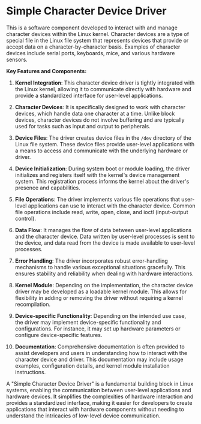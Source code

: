 
# Simple Character Device Driver

This is a software component developed to interact with and manage character devices within the Linux kernel. Character devices are a type of special file in the Linux file system that represents devices that provide or accept data on a character-by-character basis. Examples of character devices include serial ports, keyboards, mice, and various hardware sensors.

**Key Features and Components:**

1. **Kernel Integration**: This character device driver is tightly integrated with the Linux kernel, allowing it to communicate directly with hardware and provide a standardized interface for user-level applications.

2. **Character Devices**: It is specifically designed to work with character devices, which handle data one character at a time. Unlike block devices, character devices do not involve buffering and are typically used for tasks such as input and output to peripherals.

3. **Device Files**: The driver creates device files in the `/dev` directory of the Linux file system. These device files provide user-level applications with a means to access and communicate with the underlying hardware or driver.

4. **Device Initialization**: During system boot or module loading, the driver initializes and registers itself with the kernel's device management system. This registration process informs the kernel about the driver's presence and capabilities.

5. **File Operations**: The driver implements various file operations that user-level applications can use to interact with the character device. Common file operations include read, write, open, close, and ioctl (input-output control).

6. **Data Flow**: It manages the flow of data between user-level applications and the character device. Data written by user-level processes is sent to the device, and data read from the device is made available to user-level processes.

7. **Error Handling**: The driver incorporates robust error-handling mechanisms to handle various exceptional situations gracefully. This ensures stability and reliability when dealing with hardware interactions.

8. **Kernel Module**: Depending on the implementation, the character device driver may be developed as a loadable kernel module. This allows for flexibility in adding or removing the driver without requiring a kernel recompilation.

9. **Device-specific Functionality**: Depending on the intended use case, the driver may implement device-specific functionality and configurations. For instance, it may set up hardware parameters or configure device-specific features.

10. **Documentation**: Comprehensive documentation is often provided to assist developers and users in understanding how to interact with the character device and driver. This documentation may include usage examples, configuration details, and kernel module installation instructions.

A "Simple Character Device Driver" is a fundamental building block in Linux systems, enabling the communication between user-level applications and hardware devices. It simplifies the complexities of hardware interaction and provides a standardized interface, making it easier for developers to create applications that interact with hardware components without needing to understand the intricacies of low-level device communication.
